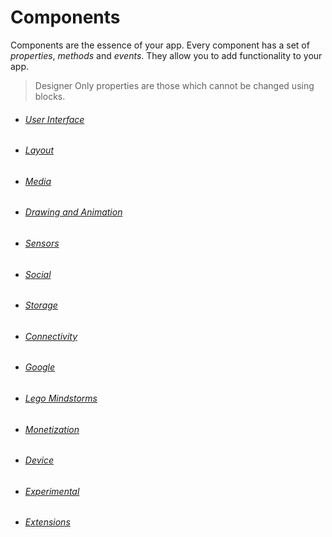 # Components

Components are the essence of your app. Every component has a set of _properties_, _methods_ and _events_. They allow you to add functionality to your app.

> Designer Only properties are those which cannot be changed using blocks.

* ###### [User Interface](/components/user-interface.md)
* ###### [Layout](/components/layout.md)
* ###### [Media](/components/media.md)
* ###### [Drawing and Animation](/components/drawing-and-animation.md)
* ###### [Sensors](/components/sensors.md)
* ###### [Social](/components/social.md)
* ###### [Storage](/components/storage.md)
* ###### [Connectivity](/components/connectivity.md)
* ###### [Google](/components/google.md)
* ###### [Lego Mindstorms](/components/lego-mindstorms.md)
* ###### [Monetization](/components/monetization.md)
* ###### [Device](/components/device.md)
* ###### [Experimental](/experimental.md)
* ###### [Extensions](/other/extensions.md)



